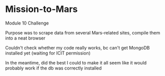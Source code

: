 # Mission-to-Mars
Module 10 Challenge

Purpose was to scrape data from several Mars-related sites, compile them into a neat browser

Couldn't check whether my code really works, bc can't get MongoDB installed yet (waiting for ICIT permission)

In the meantime, did the best I could to make it all seem like it would probably work if the db was correctly installed
